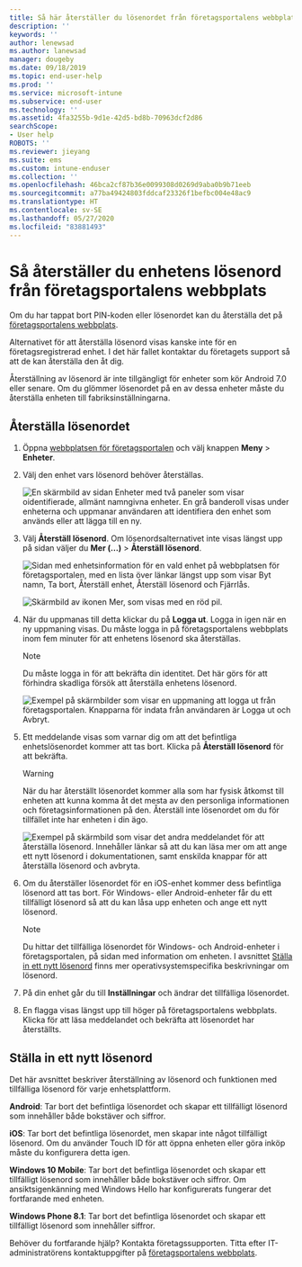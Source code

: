 ```yaml
---
title: Så här återställer du lösenordet från företagsportalens webbplats | Microsoft Docs
description: ''
keywords: ''
author: lenewsad
ms.author: lanewsad
manager: dougeby
ms.date: 09/18/2019
ms.topic: end-user-help
ms.prod: ''
ms.service: microsoft-intune
ms.subservice: end-user
ms.technology: ''
ms.assetid: 4fa3255b-9d1e-42d5-bd8b-70963dcf2d86
searchScope:
- User help
ROBOTS: ''
ms.reviewer: jieyang
ms.suite: ems
ms.custom: intune-enduser
ms.collection: ''
ms.openlocfilehash: 46bca2cf87b36e0099308d0269d9aba0b9b71eeb
ms.sourcegitcommit: a77ba49424803fddcaf23326f1befbc004e48ac9
ms.translationtype: HT
ms.contentlocale: sv-SE
ms.lasthandoff: 05/27/2020
ms.locfileid: "83881493"
---
```

# <a name="how-to-reset-your-device-passcode-from-the-company-portal-website"></a>Så återställer du enhetens lösenord från företagsportalens webbplats

Om du har tappat bort PIN-koden eller lösenordet kan du återställa det på [företagsportalens webbplats](https://portal.manage.microsoft.com). 

Alternativet för att återställa lösenord visas kanske inte för en företagsregistrerad enhet. I det här fallet kontaktar du företagets support så att de kan återställa den åt dig.  

Återställning av lösenord är inte tillgängligt för enheter som kör Android 7.0 eller senare. Om du glömmer lösenordet på en av dessa enheter måste du återställa enheten till fabriksinställningarna.  

## <a name="reset-your-passcode"></a>Återställa lösenordet

1. Öppna [webbplatsen för företagsportalen](https://portal.manage.microsoft.com) och välj knappen __Meny__ > __Enheter__.  

2. Välj den enhet vars lösenord behöver återställas.  

    ![En skärmbild av sidan Enheter med två paneler som visar oidentifierade, allmänt namngivna enheter. En grå banderoll visas under enheterna och uppmanar användaren att identifiera den enhet som används eller att lägga till en ny.](./media/rename-reset-device-step2-1808.png) 

3. Välj **Återställ lösenord**. Om lösenordsalternativet inte visas längst upp på sidan väljer du **Mer (…)**  > **Återställ lösenord**.   

   ![Sidan med enhetsinformation för en vald enhet på webbplatsen för företagsportalen, med en lista över länkar längst upp som visar Byt namn, Ta bort, Återställ enhet, Återställ lösenord och Fjärrlås. ](./media/rename-reset-device-1808.png)   

    ![Skärmbild av ikonen Mer, som visas med en röd pil.](./media/rename-reset-device-step3-more-1808.png)  

4. När du uppmanas till detta klickar du på **Logga ut**. Logga in igen när en ny uppmaning visas. Du måste logga in på företagsportalens webbplats inom fem minuter för att enhetens lösenord ska återställas.  

   > [!NOTE]
   > Du måste logga in för att bekräfta din identitet. Det här görs för att förhindra skadliga försök att återställa enhetens lösenord.

   ![Exempel på skärmbilder som visar en uppmaning att logga ut från företagsportalen. Knapparna för indata från användaren är Logga ut och Avbryt.](./media/iwp-reset-passcode-popup-1808.png)

5. Ett meddelande visas som varnar dig om att det befintliga enhetslösenordet kommer att tas bort. Klicka på **Återställ lösenord** för att bekräfta.  
    > [!WARNING]
    > När du har återställt lösenordet kommer alla som har fysisk åtkomst till enheten att kunna komma åt det mesta av den personliga informationen och företagsinformationen på den. Återställ inte lösenordet om du för tillfället inte har enheten i din ägo.  

   ![Exempel på skärmbild som visar det andra meddelandet för att återställa lösenord. Innehåller länkar så att du kan läsa mer om att ange ett nytt lösenord i dokumentationen, samt enskilda knappar för att återställa lösenord och avbryta.](./media/iwp-reset-passcode-popup2-1808.png) 

6. Om du återställer lösenordet för en iOS-enhet kommer dess befintliga lösenord att tas bort. För Windows- eller Android-enheter får du ett tillfälligt lösenord så att du kan låsa upp enheten och ange ett nytt lösenord. 

   > [!NOTE]
   > Du hittar det tillfälliga lösenordet för Windows- och Android-enheter i företagsportalen, på sidan med information om enheten. I avsnittet [Ställa in ett nytt lösenord](reset-your-passcode-cpwebsite.md#set-up-a-new-passcode) finns mer operativsystemspecifika beskrivningar om lösenord.  
   
7. På din enhet går du till **Inställningar** och ändrar det tillfälliga lösenordet. 

8. En flagga visas längst upp till höger på företagsportalens webbplats. Klicka för att läsa meddelandet och bekräfta att lösenordet har återställts.  

## <a name="set-up-a-new-passcode"></a>Ställa in ett nytt lösenord  

Det här avsnittet beskriver återställning av lösenord och funktionen med tillfälliga lösenord för varje enhetsplattform.  

**Android**: Tar bort det befintliga lösenordet och skapar ett tillfälligt lösenord som innehåller både bokstäver och siffror.

**iOS**: Tar bort det befintliga lösenordet, men skapar inte något tillfälligt lösenord. Om du använder Touch ID för att öppna enheten eller göra inköp måste du konfigurera detta igen.  

**Windows 10 Mobile**: Tar bort det befintliga lösenordet och skapar ett tillfälligt lösenord som innehåller både bokstäver och siffror. Om ansiktsigenkänning med Windows Hello har konfigurerats fungerar det fortfarande med enheten.

**Windows Phone 8.1**: Tar bort det befintliga lösenordet och skapar ett tillfälligt lösenord som innehåller siffror.  

Behöver du fortfarande hjälp? Kontakta företagssupporten. Titta efter IT-administratörens kontaktuppgifter på [företagsportalens webbplats](https://go.microsoft.com/fwlink/?linkid=2010980).  
